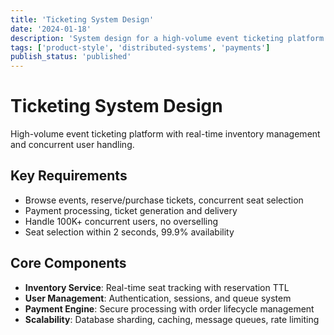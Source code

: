 ```yaml
---
title: 'Ticketing System Design'
date: '2024-01-18'
description: 'System design for a high-volume event ticketing platform handling concurrent purchases, seat reservations, and payment processing at scale.'
tags: ['product-style', 'distributed-systems', 'payments']
publish_status: 'published'
---
```


# Ticketing System Design

High-volume event ticketing platform with real-time inventory management and concurrent user handling.

## Key Requirements

- Browse events, reserve/purchase tickets, concurrent seat selection
- Payment processing, ticket generation and delivery
- Handle 100K+ concurrent users, no overselling
- Seat selection within 2 seconds, 99.9% availability

## Core Components

- **Inventory Service**: Real-time seat tracking with reservation TTL
- **User Management**: Authentication, sessions, and queue system
- **Payment Engine**: Secure processing with order lifecycle management
- **Scalability**: Database sharding, caching, message queues, rate limiting
